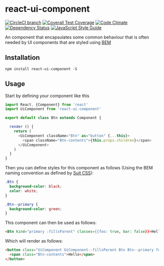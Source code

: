 # react-ui-component

[![CircleCI branch](https://img.shields.io/circleci/project/github/ifyio/react-ui-component/master.svg)](https://circleci.com/gh/ifyio/react-ui-component)
[![Coverall Test Coverage](https://img.shields.io/coveralls/ifyio/react-ui-component/master.svg)](https://coveralls.io/github/ifyio/react-ui-component)
[![Code Climate](https://codeclimate.com/github/ifyio/react-ui-component/badges/gpa.svg)](https://codeclimate.com/github/ifyio/react-ui-component)
[![Dependency Status](https://www.versioneye.com/user/projects/5830c1aeee1db3003d7b965b/badge.svg?style=flat-square)](https://www.versioneye.com/user/projects/5830c1aeee1db3003d7b965b)
[![JavaScript Style Guide](https://img.shields.io/badge/code%20style-standard-brightgreen.svg)](http://standardjs.com/)

An <UiComponent /> component that encapsulates some common behaviour that is often needed by UI components that are styled using [BEM](http://getbem.com/)

## Installation
```
npm install react-ui-component -S
```

## Usage

Start by defining your component like this

```js
import React, {Component} from 'react'
import UiComponent from 'react-ui-component'

export default class Btn extends Component {

  render () {
    return (
      <UiComponent className="Btn" as="button" {...this}>
        <span className="Btn-contents">{this.props.children}</span>
      </UiComponent>
    )
  }
}
```

Then you can define styles for this component as follows (Using the BEM naming convention as defined by [Suit CSS](https://suitcss.github.io/)):

```css
.Btn {
  background-color: black;
  color: white;
}

.Btn--primary {
  background-color: green;
}

```

This component can then be used as follows:

```html
<Btn kind="primary :fillsParent" classes={{foo: true, bar: false}}>Hello</Btn>
```

Which will render as follows: 

```html
<button class="UiComponent UiComponent--fillsParent Btn Btn--primary foo">
  <span class="Btn-contents">Hello</span>
</button>
```
